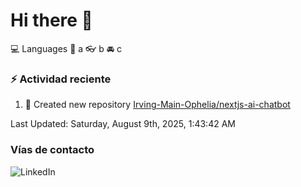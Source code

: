 # Hi there 👋

:computer: Languages
:pencil: a
:eyeglasses: b
:oncoming_automobile: c

### :zap: Actividad reciente
<!--RECENT_ACTIVITY:start-->
1. 📔 Created new repository [Irving-Main-Ophelia/nextjs-ai-chatbot](https://github.com/Irving-Main-Ophelia/nextjs-ai-chatbot)<br>
<!--RECENT_ACTIVITY:end-->
<!--RECENT_ACTIVITY:last_update-->
Last Updated: Saturday, August 9th, 2025, 1:43:42 AM
<!--RECENT_ACTIVITY:last_update_end-->

### Vías de contacto

![LinkedIn](https://www.linkedin.com/in/irving-hernández-226846205/)
